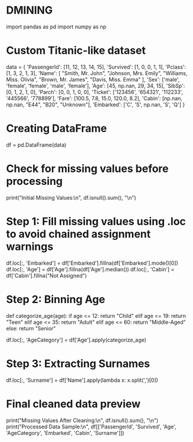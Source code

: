 # DMINING

import pandas as pd
import numpy as np

# Custom Titanic-like dataset
data = {
    'PassengerId': [11, 12, 13, 14, 15],
    'Survived': [1, 0, 0, 1, 1],
    'Pclass': [1, 3, 2, 1, 3],
    'Name': [
        "Smith, Mr. John",
        "Johnson, Mrs. Emily",
        "Williams, Miss. Olivia",
        "Brown, Mr. James",
        "Davis, Miss. Emma"
    ],
    'Sex': ['male', 'female', 'female', 'male', 'female'],
    'Age': [45, np.nan, 29, 34, 15],
    'SibSp': [0, 1, 2, 1, 0],
    'Parch': [0, 0, 1, 0, 0],
    'Ticket': ['123456', '654321', '112233', '445566', '778899'],
    'Fare': [100.5, 7.8, 15.0, 120.0, 8.2],
    'Cabin': [np.nan, np.nan, "E44", "B20", "Unknown"],
    'Embarked': ['C', 'S', np.nan, 'S', 'Q']
}

# Creating DataFrame
df = pd.DataFrame(data)

# Check for missing values before processing
print("Initial Missing Values:\n", df.isnull().sum(), "\n")

# Step 1: Fill missing values using .loc to avoid chained assignment warnings
df.loc[:, 'Embarked'] = df['Embarked'].fillna(df['Embarked'].mode()[0])
df.loc[:, 'Age'] = df['Age'].fillna(df['Age'].median())
df.loc[:, 'Cabin'] = df['Cabin'].fillna("Not Assigned")

# Step 2: Binning Age
def categorize_age(age):
    if age <= 12:
        return "Child"
    elif age <= 19:
        return "Teen"
    elif age <= 35:
        return "Adult"
    elif age <= 60:
        return "Middle-Aged"
    else:
        return "Senior"

df.loc[:, 'AgeCategory'] = df['Age'].apply(categorize_age)

# Step 3: Extracting Surnames
df.loc[:, 'Surname'] = df['Name'].apply(lambda x: x.split(',')[0])

# Final cleaned data preview
print("Missing Values After Cleaning:\n", df.isnull().sum(), "\n")
print("Processed Data Sample:\n", df[['PassengerId', 'Survived', 'Age', 'AgeCategory', 'Embarked', 'Cabin', 'Surname']])
